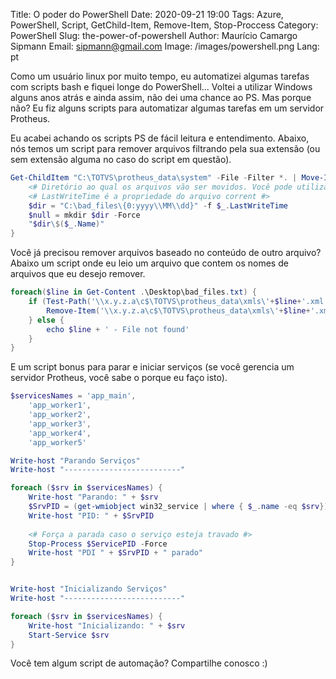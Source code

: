 Title: O poder do PowerShell
Date: 2020-09-21 19:00
Tags: Azure, PowerShell, Script, GetChild-Item, Remove-Item, Stop-Proccess
Category: PowerShell
Slug: the-power-of-powershell
Author: Maurício Camargo Sipmann
Email: sipmann@gmail.com
Image: /images/powershell.png
Lang: pt

Como um usuário linux por muito tempo, eu automatizei algumas tarefas com scripts bash e fiquei longe do PowerShell... Voltei a utilizar Windows alguns anos atrás e ainda assim, não dei uma chance ao PS. Mas porque não? Eu fiz alguns scripts para automatizar algumas tarefas em um servidor Protheus.

Eu acabei achando os scripts PS de fácil leitura e entendimento. Abaixo, nós temos um script para remover arquivos filtrando pela sua extensão (ou sem extensão alguma no caso do script em questão).

```powershell
Get-ChildItem "C:\TOTVS\protheus_data\system" -File -Filter *. | Move-Item -Force -Destination { 
    <# Diretório ao qual os arquivos vão ser movidos. Você pode utilizar formatos de data para nomear os diretórios #>
    <# LastWriteTime é a propriedade do arquivo corrent #>
    $dir = "C:\bad_files\{0:yyyy\\MM\\dd}" -f $_.LastWriteTime
	$null = mkdir $dir -Force 
	"$dir\$($_.Name)"
}
```

Você já precisou remover arquivos baseado no conteúdo de outro arquivo? Abaixo um script onde eu leio um arquivo que contem os nomes de arquivos que eu desejo remover. 

```powershell
foreach($line in Get-Content .\Desktop\bad_files.txt) {
    if (Test-Path('\\x.y.z.a\c$\TOTVS\protheus_data\xmls\'+$line+'.xml')) {
        Remove-Item('\\x.y.z.a\c$\TOTVS\protheus_data\xmls\'+$line+'.xml')
    } else {
        echo $line + ' - File not found'
    }
}
```

E um script bonus para parar e iniciar serviços (se você gerencia um servidor Protheus, você sabe o porque eu faço isto).

```powershell
$servicesNames = 'app_main',
	'app_worker1',
	'app_worker2',
	'app_worker3',
	'app_worker4',
	'app_worker5'

Write-host "Parando Serviços"
Write-host "--------------------------"

foreach ($srv in $servicesNames) {
	Write-host "Parando: " + $srv
    $SrvPID = (get-wmiobject win32_service | where { $_.name -eq $srv}).processID
    Write-host "PID: " + $SrvPID
    
    <# Força a parada caso o serviço esteja travado #>
    Stop-Process $ServicePID -Force
    Write-host "PDI " + $SrvPID + " parado"
}


Write-host "Inicializando Serviços"
Write-host "--------------------------"

foreach ($srv in $servicesNames) {
	Write-host "Inicializando: " + $srv
    Start-Service $srv
}
```

Você tem algum script de automação? Compartilhe conosco :)